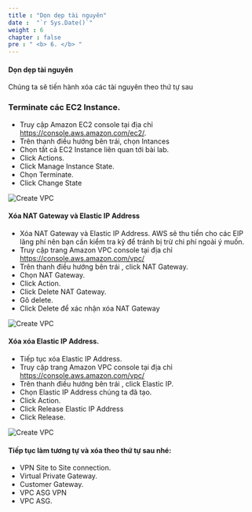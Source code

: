 ```yaml
---
title : "Dọn dẹp tài nguyên"
date :  "`r Sys.Date()`" 
weight : 6
chapter : false
pre : " <b> 6. </b> "
---
```

#### Dọn dẹp tài nguyên

Chúng ta sẽ tiến hành xóa các tài nguyên theo thứ tự sau

### Terminate các EC2 Instance.

- Truy cập Amazon EC2 console tại địa chỉ https://console.aws.amazon.com/ec2/.
- Trên thanh điều hướng bên trái, chọn Intances
- Chọn tất cả EC2 Instance liên quan tới bài lab.
- Click Actions.
- Click Manage Instance State.
- Chọn Terminate.
- Click Change State

![Create VPC](/images/7-cleanup/0001-cleanup.png?featherlight=false&width=90pc)

#### Xóa NAT Gateway và Elastic IP Address

- Xóa NAT Gateway và Elastic IP Address. AWS sẽ thu tiền cho các EIP lãng phí nên bạn cần kiểm tra kỹ để tránh bị trừ chi phí ngoài ý muốn.
- Truy cập trang Amazon VPC console tại địa chỉ https://console.aws.amazon.com/vpc/
- Trên thanh điều hướng bên trái , click NAT Gateway.
- Chọn NAT Gateway.
- Click Action.
- Click Delete NAT Gateway.
- Gõ delete.
- Click Delete để xác nhận xóa NAT Gateway


![Create VPC](/images/7-cleanup/0002-cleanup.png?featherlight=false&width=90pc)

#### Xóa xóa Elastic IP Address.
- Tiếp tục xóa Elastic IP Address.
- Truy cập trang Amazon VPC console tại địa chỉ https://console.aws.amazon.com/vpc/
- Trên thanh điều hướng bên trái , click Elastic IP.
- Chọn Elastic IP Address chúng ta đã tạo.
- Click Action.
- Click Release Elastic IP Address
- Click Release.

![Create VPC](/images/7-cleanup/0003-cleanup.png?featherlight=false&width=90pc)

#### Tiếp tục làm tương tự và xóa theo thứ tự sau nhé:
- VPN Site to Site connection.
- Virtual Private Gateway.
- Customer Gateway.
- VPC ASG VPN
- VPC ASG.